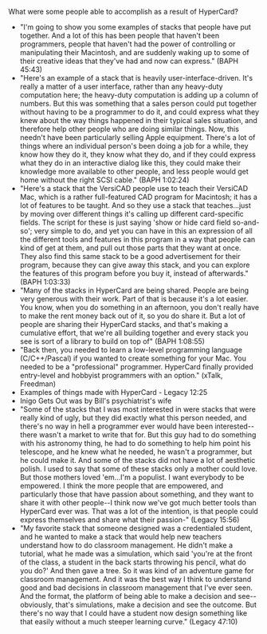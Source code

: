 What were some people able to accomplish as a result of HyperCard?

- "I'm going to show you some examples of stacks that people have put together. And a lot of this has been people that haven't been programmers, people that haven't had the power of controlling or manipulating their Macintosh, and are suddenly waking up to some of their creative ideas that they've had and now can express." (BAPH 45:43)
- "Here's an example of a stack that is heavily user-interface-driven. It's really a matter of a user interface, rather than any heavy-duty computation here; the heavy-duty computation is adding up a column of numbers. But this was something that a sales person could put together without having to be a programmer to do it, and could express what they knew about the way things happened in their typical sales situation, and therefore help other people who are doing similar things. Now, this needn't have been particularly selling Apple equipment. There's a lot of things where an individual person's been doing a job for a while, they know how they do it, they know what they do, and if they could express what they do in an interactive dialog like this, they could make their knowledge more available to other people, and less people would get home without the right SCSI cable." (BAPH 1:02:24)
- "Here's a stack that the VersiCAD people use to teach their VersiCAD Mac, which is a rather full-featured CAD program for Macintosh; it has a lot of features to be taught. And so they use a stack that teaches…just by moving over different things it's calling up different card-specific fields. The script for these is just saying 'show or hide card field so-and-so'; very simple to do, and yet you can have in this an expression of all the different tools and features in this program in a way that people can kind of get at them, and pull out those parts that they want at once. They also find this same stack to be a good advertisement for their program, because they can give away this stack, and you can explore the features of this program before you buy it, instead of afterwards." (BAPH 1:03:33)
- "Many of the stacks in HyperCard are being shared. People are being very generous with their work. Part of that is because it's a lot easier. You know, when you do something in an afternoon, you don't really have to make the rent money back out of it, so you do share it. But a lot of people are sharing their HyperCard stacks, and that's making a cumulative effort, that we're all building together and every stack you see is sort of a library to build on top of" (BAPH 1:08:55)
- "Back then, you needed to learn a low-level programming language (C/C++/Pascal) if you wanted to create something for your Mac. You needed to be a "professional" programmer. HyperCard finally provided entry-level and hobbyist programmers with an option." (xTalk, Freedman)
- Examples of things made with HyperCard - Legacy 12:25
- Inigo Gets Out was by Bill's psychiatrist's wife
- "Some of the stacks that I was most interested in were stacks that were really kind of ugly, but they did exactly what this person needed, and there's no way in hell a programmer ever would have been interested--there wasn't a market to write that for. But this guy had to do something with his astronomy thing, he had to do something to help him point his telescope, and he knew what he needed, he wasn't a programmer, but he could make it. And some of the stacks did not have a lot of aesthetic polish. I used to say that some of these stacks only a mother could love. But those mothers loved 'em…I'm a populist. I want everybody to be empowered. I think the more people that are empowered, and particularly those that have passion about something, and they want to share it with other people--I think now we've got much better tools than HyperCard ever was. That was a lot of the intention, is that people could express themselves and share what their passion-" (Legacy 15:56)
- "My favorite stack that someone designed was a credentialed student, and he wanted to make a stack that would help new teachers understand how to do classroom management. He didn't make a tutorial, what he made was a simulation, which said 'you're at the front of the class, a student in the back starts throwing his pencil, what do you do?' And then gave a tree. So it was kind of an adventure game for classroom management. And it was the best way I think to understand good and bad decisions in classroom management that I've ever seen. And the format, the platform of being able to make a decision and see--obviously, that's simulations, make a decision and see the outcome. But there's no way that I could have a student now design something like that easily without a much steeper learning curve." (Legacy 47:10)
